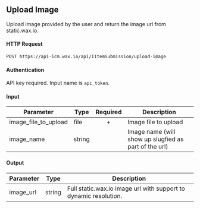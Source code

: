 ## Upload Image

Upload image provided by the user and return the image url from static.wax.io.

#### HTTP Request

`POST https://api-icm.wax.io/api/IItemSubmission/upload-image`

#### Authentication

API key required. Input name is `api_token`.

#### Input

| Parameter | Type | Required | Description |
| - | - | :-: | - |
| image_file_to_upload | file | + | Image file to upload |
| image_name | string |   | Image name (will show up slugfied as part of the url) |

#### Output

Parameter | Type    | Description
--------- | -----   | --------
image_url | string  | Full static.wax.io image url with support to dynamic resolution. |
